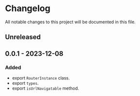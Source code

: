 # Changelog

All notable changes to this project will be documented in this file.

## Unreleased

## 0.0.1 - 2023-12-08

### Added

- export `RouterInstance` class.
- export `types`.
- export `isUrlNavigatable` method.
